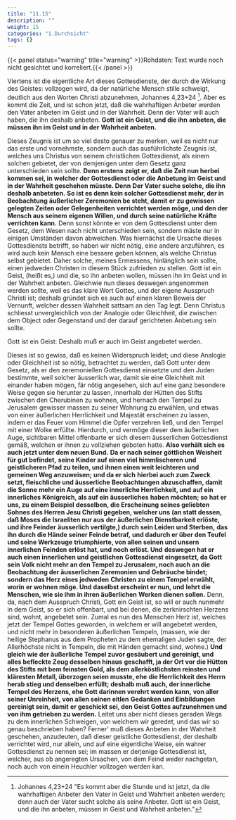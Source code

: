 ```yaml
---
title: "11.15"
description: ""
weight: 15
categories: "1.Durchsicht"
tags: {}
---
```


{{< panel status="warning" title="warning" >}}Rohdaten: Text wurde noch nicht gesichtet und korreliert.{{< /panel >}}

<!-- Seite 523 -->

Viertens ist die eigentliche Art dieses
Gottesdienste, der durch die Wirkung des Geistes:
vollzogen wird, da der natürliche Mensch stille schweigt,
deutlich aus den Worten Christi abzunehmen,
Johannes 4,23+24 [^foot-11-15-01]. Aber es kommt die Zeit, und ist
schon jetzt, daß die wahrhaftigen Anbeter werden
den Vater anbeten im Geist und in der Wahrheit.
Denn der Vater will auch haben, die ihn
deshalb anbeten. **Gott ist ein Geist, und die ihn**
**anbeten, die müssen ihn im Geist und in der**
**Wahrheit anbeten.**

Dieses Zeugnis ist um so viel desto genauer zu merken,
weil es nicht nur das erste und vornehmste,
sondern auch das ausführlichste Zeugnis ist, welches
uns Christus von seinem christlichen Gottesdienst,
als einem solchen gebietet, der von demjenigen unter
dem Gesetz ganz unterschieden sein sollte. **Denn erstens**
**zeigt er, daß die Zeit nun herbei kommen sei, in**
**welcher der Gottesdienst oder die Anbetung im**
**Geist und in der Wahrheit geschehen müsste. Denn**
**Der Vater suche solche, die ihn deshalb anbeteten.**
**So ist es denn kein solcher Gottesdienst mehr, der in**
**Beobachtung äußerlicher Zeremonien be steht, damit**
**er zu gewissen gelegten Zeiten oder Gelegenheiten**
**verrichtet werden möge, und den der Mensch aus seinem**
**eigenen Willen, und durch seine natürliche Kräfte**
**verrichten kann.** Denn sonst könnte er von dem
Gottesdienst unter dem Gesetz, dem Wesen nach<!-- Seite 524 -->
nicht unterschieden sein, sondern mäste nur in einigen
Umständen davon abweichen. Was hiernächst die
Ursache dieses Gottesdiensts betrifft, so haben wir nicht
nötig, eine andere anzuführen, es wird auch kein
Mensch eine bessere geben können, als welche Christus
selbst gebietet. Daher solche, meines Ermessens, hinlänglich
sein sollte, einen jedweden Christen in diesem
Stück zufrieden zu stellen. Gott ist ein Geist,
(heißt es,) und die, so ihn anbeten wollen, müssen
ihn im Geist und in der Wahrheit anbeten.
Gleichwie nun dieses deswegen angenommen werden
sollte, weil es das klare Wort Gottes, und der eigene
Ausspruch Christi ist; deshalb gründet sich es auch auf
einen klaren Beweis der Vernunft, welcher dessen
Wahrheit sattsam an den Tag legt. Denn Christus
schliesst unvergleichlich von der Analogie oder
Gleichheit, die zwischen dem Object oder Gegenstand
und der darauf gerichteten Anbetung sein sollte.

Gott ist ein Geist: Deshalb muß er auch im Geist angebetet werden.

Dieses ist so gewiss, daß es keinen Widerspruch
leidet; und diese Analogie oder Gleichheit ist so nötig,
betrachtet zu werden, daß Gott unter dem Gesetz,
als er den zeremoniellen Gottesdienst einsetzte
und den Juden bestimmte, weil solcher äusserlich
war, damit sie eine Gleichheit mit einander haben
mögen, fär nötig angesehen, sich auf eine ganz
besondere Weise gegen sie herunter zu lassen, innerhalb
der Hütten des Stifts zwischen den Cherubinen
zu wohnen, und hernach den Tempel zu Jerusalem
gewisser massen zu seiner Wohnung zu erwählen,
und etwas von einer äußerlichen Herrlichkeit und
Majestät erscheinen zu lassen, indem er das Feuer
vom Himmel die Opfer verzehren ließ, und den Tempel
mit einer Wolke erfüllte. Hierdurch, und vermöge<!-- Seite 524 -->
dieser dem äußerlichen Auge, sichtbaren Mittel
offenbarte er sich diesem äusserlichen Gottesdienst
gemäß, welchen er ihnen zu vollziehen geboten hatte.
**Also verhält sich es auch jetzt unter dem neuen Bund.**
**Da er nach seiner göttlichen Weisheit für gut befindet,**
**seine Kinder auf einen viel himmlischeren und**
**geistlicheren Pfad zu teilen, und ihnen einen weit leichteren**
**und gemeinen Weg anzuweisen; und da er sich**
**hierbei auch zum Zweck setzt, fleischliche und äusserliche**
**Beobachtungen abzuschaffen, damit die Sonne**
**mehr ein Auge auf eine innerliche Herrlichkeit, und**
**auf ein innerliches Königreich, als auf ein äusserliches**
**haben möchten; so hat er uns, zu einem Beispiel**
**desselben, die Erscheinung seines geliebten Sohnes**
**des Herren Jesu Christi gegeben, welcher uns**
**(an statt dessen, daß Moses die Israeliten nur aus**
**der äußerlichen Dienstbarkeit erlöste, und ihre Feinder**
**äusserlich vertilgte,) durch sein Leiden und Sterben,**
**das ihn durch die Hände seiner Feinde betraf,**
**und dadurch er über den Teufel und seine Werkzeuge**
**triumphierte, von allen seinen und unsern innerlichen**
**Feinden erlöst hat, und noch erlöst. Und**
**deswegen hat er auch einen innerlichen und geistlichen**
**Gottesdienst eingesetzt, da Gott sein Volk**
**nicht mehr an den Tempel zu Jerusalem, noch auch**
**an die Beobachtung der äusserlichen Zeremonien und**
**Gebräuche bindet; sondern das Herz eines jedweden**
**Christen zu einem Tempel erwählt, worin**
**er wohnen möge. Und daselbst erscheint er nun, und**
**lehrt die Menschen, wie sie ihm in ihren äußerlichen**
**Werken dienen sollen.** Denn, da, nach dem Ausspruch
Christi, Gott ein Geist ist, so will er auch
nunmehr in dem Geist, so er sich offenbart, und
bei denen, die zerknirschten Herzens sind, wohnt,
angebetet sein. Zumal es nun des Menschen
Herz ist, welches jetzt der Tempel Gottes geworden,<!-- Seite 526 -->
in welchem er will angebetet werden, und nicht
mehr in besonderen äußerlichen Tempeln, (massen, wie
der heilige Stephanus aus dem Propheten zu dem ehemaligen
Juden sagte, der Allerhöchste nicht in Tempeln,
die mit Händen gemacht sind, wohne.)
**Und gleich wie der äußerliche Tempel zuvor gesäubert**
**und gereinigt, und alles befleckte Zeug desselben hinaus**
**geschafft, ja der Ort vor die Hütten des Stifts**
**mit bem feinsten Gold, als dem allerköstlichsten reinsten**
**und kläresten Metall, überzogen seien musste, ehe**
**die Herrlichkeit des Herrn herab stieg und denselben**
**erfüllt; deshalb muß auch, der innerliche Tempel des**
**Herzens, ehe Gott darinnen verehrt werden kann,**
**von aller seiner Unreinheit, von allen seinen eitlen**
**Gedanken und Einbildungen gereinigt sein, damit**
**er geschickt sei, den Geist Gottes aufzunehmen und**
**von ihm getrieben zu werden.** Leitet uns aber nicht
dieses geraden Wegs zu dem innerlichen Schweigen,
von welchem wir geredet, und das wir so genau
beschrieben haben? Ferner' muß dieses Anbeten
in der Wahrheit geschehen, anzudeuten, daß dieser
geistliche Gottesdienst, der deshalb verrichtet wird,
nur allein, und auf eine eigentliche Weise, ein wahrer
Gottesdienst zu nennen sei; im massen er derjenige
Gottesdienst ist, welcher, aus ob angeregten Ursachen,
von dem Feind weder nachgetan, noch auch
von einein Heuchler vollzogen werden kan.

[^foot-11-15-01]: Johannes 4,23+24 "Es kommt aber die Stunde und ist jetzt, da die wahrhaftigen Anbeter den Vater in Geist und Wahrheit anbeten werden; denn auch der Vater sucht solche als seine Anbeter. Gott ist ein Geist, und die ihn anbeten, müssen in Geist und Wahrheit anbeten."
